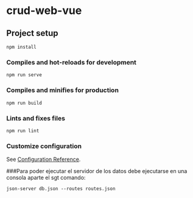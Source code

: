 # crud-web-vue

## Project setup
```
npm install
```

### Compiles and hot-reloads for development
```
npm run serve
```

### Compiles and minifies for production
```
npm run build
```

### Lints and fixes files
```
npm run lint
```

### Customize configuration
See [Configuration Reference](https://cli.vuejs.org/config/).


###Para poder ejecutar el servidor de los datos debe ejecutarse en una consola aparte el sgt comando:
```
json-server db.json --routes routes.json
```
